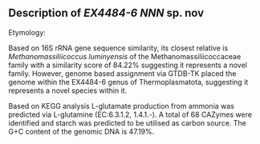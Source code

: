 ## Description of *EX4484-6   NNN* sp. nov
<!-- 
Genome completeness is ;97.2
Genome contamination is ;4.0
 -->
 
 Etymology:

Based on 16S rRNA gene sequence similarity, 
its closest relative is 
*Methanomassiliicoccus luminyensis* of the Methanomassiliicoccaceae family
with a similarity score of 84.22% suggesting it represents a novel family.
However, genome based assignment via GTDB-TK placed the genome within the 
EX4484-6 genus of 
Thermoplasmatota, suggesting it represents a novel species within it. 

<!-- POCP analysis should be run with the genomes of the genus.  -->



Based on KEGG analysis 
L-glutamate production from ammonia was predicted via L-glutamine (EC:6.3.1.2, 1.4.1.-).
A total of 68 CAZymes were identified and starch was predicted to be utilised as carbon source. 
The G+C content of the genomic DNA is 47.19%.
